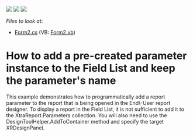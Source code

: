 <!-- default badges list -->
![](https://img.shields.io/endpoint?url=https://codecentral.devexpress.com/api/v1/VersionRange/128598311/2019.2)
[![](https://img.shields.io/badge/Open_in_DevExpress_Support_Center-FF7200?style=flat-square&logo=DevExpress&logoColor=white)](https://supportcenter.devexpress.com/ticket/details/E4247)
[![](https://img.shields.io/badge/📖_How_to_use_DevExpress_Examples-e9f6fc?style=flat-square)](https://docs.devexpress.com/GeneralInformation/403183)
<!-- default badges end -->
<!-- default file list -->
*Files to look at*:

* [Form2.cs](./CS/Reporting_how-to-add-a-pre-created-parameter-instance-to-the-field-list-and-keep-the-e4247/Form2.cs) (VB: [Form2.vb](./VB/Reporting_how-to-add-a-pre-created-parameter-instance-to-the-field-list-and-keep-the-e4247/Form2.vb))
<!-- default file list end -->
# How to add a pre-created parameter instance to the Field List and keep the parameter's name

<p>This example demonstrates how to programmatically add a report parameter to the report that is being opened in the End\-User report designer. To display a report in the Field List, it is not sufficient to add it to the XtraReport.Parameters collection. You will also need to use the DesignToolHelper.AddToContainer method and specify the target XRDesignPanel.</p>

<br/>


